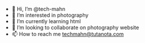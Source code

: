 - 👋 Hi, I’m @tech-mahn
- 👀 I’m interested in photography
- 🌱 I’m currently learning html
- 💞️ I’m looking to collaborate on photography website
- 📫 How to reach me techmahn@tutanota.com

<!---
tech-mahn/tech-mahn is a ✨ special ✨ repository because its `README.md` (this file) appears on your GitHub profile.
You can click the Preview link to take a look at your changes.
--->
